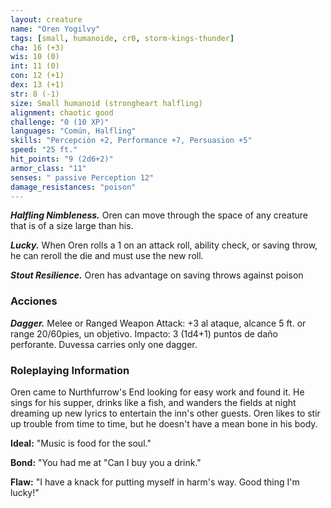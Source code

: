 ```yaml
---
layout: creature
name: "Oren Yogilvy"
tags: [small, humanoide, cr0, storm-kings-thunder]
cha: 16 (+3)
wis: 10 (0)
int: 11 (0)
con: 12 (+1)
dex: 13 (+1)
str: 8 (-1)
size: Small humanoid (strongheart halfling)
alignment: chaotic good
challenge: "0 (10 XP)"
languages: "Común, Halfling"
skills: "Percepción +2, Performance +7, Persuasion +5"
speed: "25 ft."
hit_points: "9 (2d6+2)"
armor_class: "11"
senses: " passive Perception 12"
damage_resistances: "poison"
---
```


***Halfling Nimbleness.*** Oren can move through the space of any creature that is of a size large than his.

***Lucky.*** When Oren rolls a 1 on an attack roll, ability check, or saving throw, he can reroll the die and must use the new roll.

***Stout Resilience.*** Oren has advantage on saving throws against poison

### Acciones

***Dagger.*** Melee or Ranged Weapon Attack: +3 al ataque, alcance 5 ft. or range 20/60pies, un objetivo. Impacto: 3 (1d4+1) puntos de daño perforante. Duvessa carries only one dagger.

### Roleplaying Information

Oren came to Nurthfurrow's End looking for easy work and found it. He sings for his supper, drinks like a fish, and wanders the fields at night dreaming up new lyrics to entertain the inn's other guests. Oren likes to stir up trouble from time to time, but he doesn't  have a mean bone in his body.

**Ideal:** "Music is food for the soul."

**Bond:** "You had me at "Can I buy you a drink."

**Flaw:** "I have a knack for putting myself in harm's way. Good thing I'm lucky!"